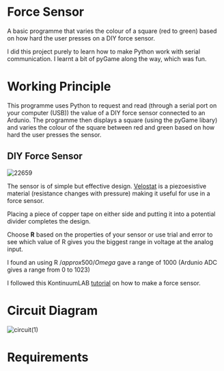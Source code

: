 # Force Sensor
A basic programme that varies the colour of a square (red to green) based on how hard the user presses on a DIY force sensor.

I did this project purely to learn how to make Python work with serial communication. I learnt a bit of pyGame along the way, which was fun. 

# Working Principle

This programme uses Python to request and read (through a serial port on your computer (USB)) the value of a DIY force sensor connected to an Ardunio. The programme then displays a square (using the pyGame libary) and varies the colour of the square between red and green based on how hard the user presses the sensor.

## DIY Force Sensor
![22659](https://github.com/aleighwood/forceSensor/assets/86426050/94362030-9228-418d-8c11-99b90ba5ed78)



The sensor is of simple but effective design. [Velostat](https://en.wikipedia.org/wiki/Velostat) is a piezoesistive material (resistance changes with pressure) making it useful for use in a force sensor. 

Placing a piece of copper tape on either side and putting it into a potential divider completes the design. 

Choose **R** based on the properties of your sensor or use trial and error to see which value of R gives you the biggest range in voltage at the analog input. 

I found an using R $/approx 500 /Omega$ gave a range of 1000 (Ardunio ADC gives a range from 0 to 1023)

I followed this KontinuumLAB [tutorial](https://www.youtube.com/watch?v=gCBbIeI4xTE) on how to make a force sensor.

# Circuit Diagram 
![circuit(1)](https://github.com/aleighwood/forceSensor/assets/86426050/4dbc1afb-7636-434c-937f-a5a05fc02f31)


# Requirements
